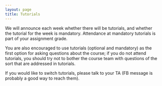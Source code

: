 ```yaml
---
layout: page
title: Tutorials
---
```


We will announce each week whether there will be tutorials, and whether the tutorial for the week is mandatory. Attendance at mandatory tutorials is part of your assignment grade.

You are also encouraged to use tutorials (optional and mandatory) as the first option for asking questions about the course; if you do not attend tutorials, you should try not to bother the course team with questions of the sort that are addressed in tutorials. 

If you would like to switch tutorials, please talk to your TA (FB message is probably a good way to reach them).

